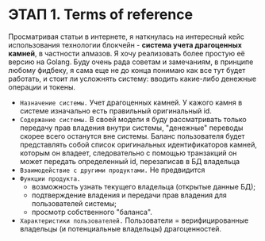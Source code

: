 # ЭТАП 1. Terms of reference

Просматривая статьи в интернете, я наткнулась на интересный кейс использования технологии блокчейн - __система учета драгоценных камней__, в частности алмазов. 
Я хочу реализовать более простую её версию на Golang. Буду очень рада советам и замечаниям, в принципе любому фидбеку, я сама еще не до конца понимаю как все тут будет работать, и стоит ли усложнять систему: вводить какие-либо денежные операции и токены.

* `Назначение системы.` Учет драгоценных камней. У кажого камня в системе изначально есть правильный оригинальный id.
* `Содержание системы.` В своей модели я буду рассматривать только передачу прав владения внутри системы, "денежные" переводы скорее всего останутся вне системы. Баланс пользователя будет представлять собой список оригинальных идентификаторов камней, которым он владеет, следовательно с помощью транзакций он может передать определенный id, перезаписав в БД владельца 
* `Взаимодействие с другими продуктами.` Не предвидится
* `Функции продукта.` 
  * возможность узнать текущего владельца (открытые данные БД); 
  * подтверждение владения и передачи прав владения для пользователей системы; 
  * просмотр собственного "баланса". 
* `Характеристики пользователей.` Пользователи = верифицированные владельцы (и потенциальные владельцы) драгоценностей.